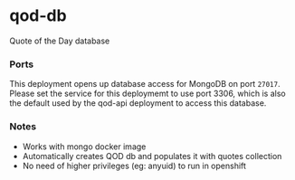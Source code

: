 # qod-db
Quote of the Day database

### Ports
This deployment opens up database access for MongoDB on port `27017`. Please set the service for this deploymemt to use port 3306, which is also the default used by the qod-api deployment to access this database.

### Notes
* Works with mongo docker image
* Automatically creates QOD db and populates it with quotes collection
* No need of higher privileges (eg: anyuid) to run in openshift